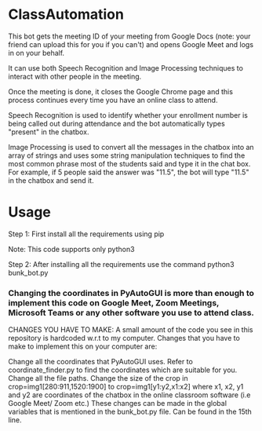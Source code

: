 # ClassAutomation

This bot gets the meeting ID of your meeting from Google Docs (note: your friend can upload this for you if you can't) and opens Google Meet and logs in on your behalf.

It can use both Speech Recognition and Image Processing techniques to interact with other people in the meeting.

Once the meeting is done, it closes the Google Chrome page and this process continues every time you have an online class to attend.

Speech Recognition is used to identify whether your enrollment number is being called out during attendance and the bot automatically types "present" in the chatbox.

Image Processing is used to convert all the messages in the chatbox into an array of strings and uses some string manipulation techniques to find the most common phrase most of the students said and type it in the chat box. For example, if 5 people said the answer was "11.5", the bot will type "11.5" in the chatbox and send it.

# Usage 

Step 1: First install all the requirements using pip
<p>
Note: This code supports only python3
</p>
Step 2: After installing all the requirements use the command python3 bunk_bot.py

### Changing the coordinates in PyAutoGUI is more than enough to implement this code on Google Meet, Zoom Meetings, Microsoft Teams or any other software you use to attend class.

CHANGES YOU HAVE TO MAKE:
A small amount of the code you see in this repository is hardcoded w.r.t to my computer. Changes that you have to make to implement this on your computer are:

Change all the coordinates that PyAutoGUI uses. Refer to coordinate_finder.py to find the coordinates which are suitable for you.
Change all the file paths.
Change the size of the crop in crop=img1[280:911,1520:1900] to crop=img1[y1:y2,x1:x2] where x1, x2, y1 and y2 are coordinates of the chatbox in the online classroom software (i.e Google Meet/ Zoom etc.)
These changes can be made in the global variables that is mentioned in the bunk_bot.py file. Can be found in the 15th line.
